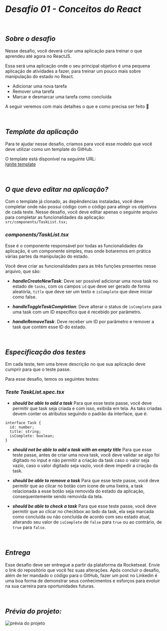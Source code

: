 # **_Desafio 01 - Conceitos do React_**



&nbsp;
## **_Sobre o desafio_**
Nesse desafio, você deverá criar uma aplicação para treinar o que aprendeu até agora no ReactJS.

Essa será uma aplicação onde o seu principal objetivo é uma pequena aplicação de atividades a fazer, para treinar um pouco mais sobre manipulação do estado no React.

* Adicionar uma nova tarefa
* Remover uma tarefa
* Marcar e desmarcar uma tarefa como concluída

A seguir veremos com mais detalhes o que e como precisa ser feito 🚀


&nbsp;
## **_Template da aplicação_**
Para te ajudar nesse desafio, criamos para você esse modelo que você deve utilizar como um template do GitHub.

O template está disponível na seguinte URL:<br>
[Ignite template](https://github.com/rocketseat-education/ignite-template-reactjs-conceitos-do-react)


&nbsp;
## **_O que devo editar na aplicação?_**
Com o template já clonado, as depêndencias instaladas, você deve completar onde não possui código com o código para atingir os objetivos de cada teste. Nesse desafio, você deve editar apenas o seguinte arquivo para completar as funcionalidades da aplicação:
`src/components/TaskList.tsx;`

### **_components/TaskList.tsx_**
Esse é o componente responsável por todas as funcionalidades da aplicação, é um componente simples, mas onde botaremos em prática várias partes da manipulação do estado.

Você deve criar as funcionalidades para as três funções presentes nesse arquivo, que são:

* **_handleCreateNewTask_**: Deve ser possível adicionar uma nova task no estado de `tasks`, com os campos `id` que deve ser gerado de forma aleatória, `title` que deve ser um texto e `isComplete` que deve iniciar como false.

* **_handleToggleTaskCompletion_**: Deve alterar o status de `isComplete` para uma task com um ID específico que é recebido por parâmetro.

* **_handleRemoveTask_**: Deve receber um ID por parâmetro e remover a task que contém esse ID do estado.



&nbsp;
## **_Especificação dos testes_**
Em cada teste, tem uma breve descrição no que sua aplicação deve cumprir para que o teste passe.

Para esse desafio, temos os seguintes testes:

### **_Teste TaskList.spec.tsx_**
* **_should be able to add a task_**
Para que esse teste passe, você deve permitir que task seja criada e com isso, exibida em tela. As taks criadas devem conter os atributos seguindo o padrão da interface, que é:

```
interface Task {
  id: number;
  title: string;
  isComplete: boolean;
}
```


* **_should not be able to add a task with an empty title_**
Para que esse teste passe, antes de criar uma nova task, você deve validar se algo foi digitado no input e não permitir a criação da task caso o valor seja vazio, caso o valor digitado seja vazio, você deve impedir a criação da task.

* **_should be able to remove a task_**
Para que esse teste passe, você deve permitir que ao clicar no botão com ícone de uma lixeira, a task relacionada a esse botão seja removida do estado da aplicação, consequentemente sendo removida da tela.

* **_should be able to check a task_**
Para que esse teste passe, você deve permitir que ao clicar no checkbox ao lado da task, ela seja marcada como concluída ou não concluída de acordo com seu estado atual, alterando seu valor de `isComplete` de `false` para `true` ou ao contrário, de `true` para `false`.


&nbsp;
## **_Entrega_**
Esse desafio deve ser entregue a partir da plataforma da Rocketseat. Envie o link do repositório que você fez suas alterações. Após concluir o desafio, além de ter mandado o código para o GitHub, fazer um post no Linkedin é uma boa forma de demonstrar seus conhecimentos e esforços para evoluir na sua carreira para oportunidades futuras.



&nbsp;
## **_Prévia do projeto:_**
![prévia do projeto](https://fernandagoncalves.com.br/github/image.JPG)